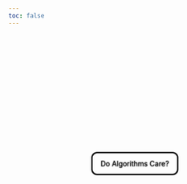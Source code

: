 ```yaml
---
toc: false
---
```


<style>

.hero {
  display: flex;
  flex-direction: column;
  align-items: center;
  font-family: var(--sans-serif);
  margin: 0rem;
  text-wrap: balance;
  text-align: center;
}

.hero h1 {
  margin: 4rem 0;
  padding-bottom: 2rem;
  max-width: none;
  text-align: center;
  font-weight: 900;
  line-height: 1;
  background: linear-gradient(30deg, var(--theme-foreground-focus), currentColor);
  -webkit-background-clip: text;
  -webkit-text-fill-color: transparent;
  background-clip: text;
  font-size: 200px;
  color: #fff;
  text-align: center;

}


.hero h2 {
  margin: 0;
  max-width: 34em;
  font-size: 20px;
  font-style: initial;
  font-weight: 500;
  line-height: 1.5;
  color: var(--theme-foreground-muted);
}

@media (min-width: 640px) {
  .hero h1 {
    font-size: 90px;
  }
}
.button {
  position: relative;
  z-index: 1;
  background: var(--purple-900);
  border: 3px solid;
  border-color: var(--purple-400);
  border-radius: 0.75rem;
  color: var(--purple-300);
  padding: 0.75rem 1rem;
  text-decoration: none;
  transition: 250ms ease-in-out;
  transition-property: all;
}

.button:hover,
.button:focus {
  color: var(--purple-200);
  background-color: var(--purple-800);
  transform: scale(1.1);
}

.text {
  filter: drop-shadow(0 0 1px currentcolor);
}

.button:after {
  content: "";
  position: absolute;
  z-index: -1;
  inset: 0;
  opacity: 0.6;
  border-radius: inherit;
  box-shadow: 0 0 1em 0.5em var(--purple-300);
  transition: 250ms ease-in-out;
  transition-property: opacity;
}

.button:hover::after,
.button:focus::after {
  opacity: 0.6;
}
</style>

<div class=" hero">
  <h1>N=1</h1>
  <div class="center">
  <a href="/example-dashboard" 
  class="button" target="_blank">
    <span class="text">Do Algorithms Care?</span>
    </a>
    </div>
 <!-- <h2>Welcome to your new project! Edit&nbsp;<code style="font-size: 90%;">docs/index.md</code> to change this page.</h2>
  <a href="https://observablehq.com/framework/getting-started" target="_blank">Get started<span style="display: inline-block; margin-left: 0.25rem;">↗︎</span></a>
</div>
